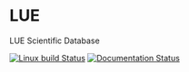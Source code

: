# LUE
LUE Scientific Database

[![Linux build Status](https://travis-ci.org/pcraster/lue.svg?branch=master)](https://travis-ci.org/pcraster/lue) [![Documentation Status](https://readthedocs.org/projects/docs/badge/)](https://lue.readthedocs.io/en/latest)
